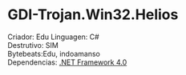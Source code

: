 # GDI-Trojan.Win32.Helios
Criador: Edu
Linguagen: C#
<br> 
Destrutivo: SIM
<br>
Bytebeats:Edu, indoamanso
<br>
Dependencias: [.NET Framework 4.0](https://www.microsoft.com/pt-br/download/details.aspx?id=17718) 

